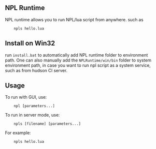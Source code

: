 ﻿## NPL Runtime
NPL runtime allows you to run NPL/lua script from anywhere. such as
``` 
	npls hello.lua
```
	
## Install on Win32
run `install.bat` to automatically add NPL runtime folder to environment path. 
One can also manually add the `NPLRuntime/win/bin` folder to system environment path, 
in case you want to run npl script as a system service, such as from hudson CI server.

## Usage
To run with GUI, use:
``` 
    npl [parameters...]
```    
To run in server mode, use:
```	
	npls [filename] [parameters...]
```    
For example:
```	
	npls hello.lua
```    